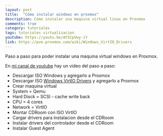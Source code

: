 ```yaml
---
layout: post
title:  "Cómo instalar windows en proxmox"
description: Cómo instalar una maquina virtual linux en Proxmox
comments: true
category: tutoriales
tags: tutoriales virtualizacion
youtube: https://youtu.be/At5CpVwy-iY
link: https://pve.proxmox.com/wiki/Windows_VirtIO_Drivers
---
```

Paso a paso para poder instalar una maquina virtual windows en Proxmox.

En <a target="_blank" href="{{ page.youtube }}">mi canal de youtube</a> hay un video del paso a paso:

* Descargar ISO Windows y agregarlo a Proxmox
* Descargar ISO <a target="_blank" href="{{ page.link }}">Windows VirtIO Drivers</a> y agregarlo a Proxmox
* Crear maquina virtual
* System = Qemu
* Hard Disck = SCSI - cache write back
* CPU = 4 cores
* Network = VirtIO
* Montar CDRoom con ISO VirtIO
* Cargar drivers para instalacion desde el CDRoom
* Instalar drivers del controlador desde el CDRoom
* Instalar Guest Agent
